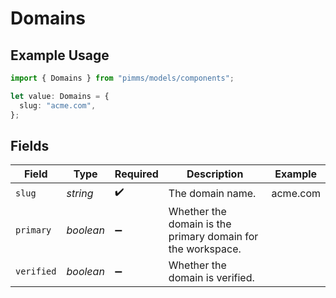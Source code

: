 # Domains

## Example Usage

```typescript
import { Domains } from "pimms/models/components";

let value: Domains = {
  slug: "acme.com",
};
```

## Fields

| Field                                                       | Type                                                        | Required                                                    | Description                                                 | Example                                                     |
| ----------------------------------------------------------- | ----------------------------------------------------------- | ----------------------------------------------------------- | ----------------------------------------------------------- | ----------------------------------------------------------- |
| `slug`                                                      | *string*                                                    | :heavy_check_mark:                                          | The domain name.                                            | acme.com                                                    |
| `primary`                                                   | *boolean*                                                   | :heavy_minus_sign:                                          | Whether the domain is the primary domain for the workspace. |                                                             |
| `verified`                                                  | *boolean*                                                   | :heavy_minus_sign:                                          | Whether the domain is verified.                             |                                                             |